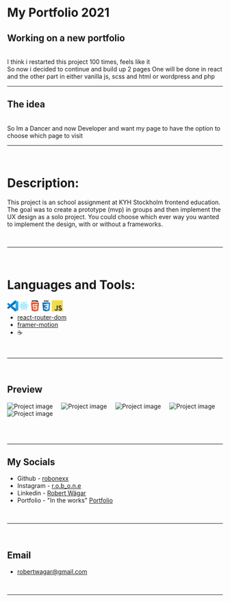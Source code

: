 # __My Portfolio 2021__

## Working on a new portfolio
</br>
I think i restarted this project 100 times, feels like it </br>
So now i decided to continue and build up 2 pages 
One will be done in react and the other part in either vanilla js, scss and html or wordpress and php
</br>

---

## The idea
</br>
So Im a Dancer and now Developer and want my page to have the option to choose which page to visit
</br>

---

</br>

#  __Description:__

This project is an school assignment at KYH Stockholm frontend education. 
The goal was to create a prototype (mvp) in groups and then implement the UX design as a solo project.
You could choose which ever way you wanted to implement the design, with or without a frameworks.


</br>


---
</br>

# __Languages and Tools:__
[<img align="left" alt="Visual Studio Code" width="26px" src="https://raw.githubusercontent.com/github/explore/80688e429a7d4ef2fca1e82350fe8e3517d3494d/topics/visual-studio-code/visual-studio-code.png" />][vscode]
[<img align="left" alt="React" width="26px" src="https://raw.githubusercontent.com/github/explore/80688e429a7d4ef2fca1e82350fe8e3517d3494d/topics/react/react.png" />][react-js]
[<img align="left" alt="HTML5" width="26px" src="https://raw.githubusercontent.com/github/explore/80688e429a7d4ef2fca1e82350fe8e3517d3494d/topics/html/html.png" />][html]
[<img align="left" alt="CSS3" width="26px" src="https://raw.githubusercontent.com/github/explore/80688e429a7d4ef2fca1e82350fe8e3517d3494d/topics/css/css.png" />][css]
[<img align="left" alt="JavaScript" width="26px" src="https://raw.githubusercontent.com/github/explore/80688e429a7d4ef2fca1e82350fe8e3517d3494d/topics/javascript/javascript.png" />][javascript]
</br>

- [react-router-dom] 
- [framer-motion]
- ☕

</br>

---
</br>

##  __Preview__


<img src="" alt="Project image" width="150"> &nbsp; &nbsp;
<img src="" alt="Project image" width="150"> &nbsp; &nbsp;
<img src="" alt="Project image" width="150"> &nbsp; &nbsp;
<img src="" alt="Project image" width="150"> &nbsp; &nbsp;
<img src="" alt="Project image" width="150"> &nbsp; &nbsp;


</br>

</br>

---

## __My Socials__

- Github - [robonexx](https://github.com/robonexx)
- Instagram - [r.o.b_o.n.e](https://www.instagram.com/r.o.b_o.n.e/)
- Linkedin - [Robert Wägar](https://www.linkedin.com/in/robert-w%C3%A4gar-1b4661139/)
- Portfolio - "In the works" [Portfolio](https://robportfolioideas.surge.sh/)

</br>

--- 
</br>

## __Email__
- robertwagar@gmail.com

</br>

---

</br>


[vscode]: https://code.visualstudio.com/
[react-js]: https://reactjs.org/ 
[javascript]: https://developer.mozilla.org/en-US/docs/Web/JavaScript
[react-router-dom]: https://reactrouter.com/web/guides/quick-start
[framer-motion]: https://www.framer.com/motion/
[html]: https://www.w3schools.com/html/
[css]: https://www.w3.org/Style/CSS/Overview.en.html
[styled-components]: https://styled-components.com/





